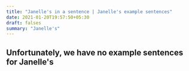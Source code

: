 ```yaml
---
title: "Janelle's in a sentence | Janelle's example sentences"
date: 2021-01-20T19:57:50+05:30
draft: falses
summary: "Janelle's"
---
```

## Unfortunately, we have no example sentences for Janelle's                 
